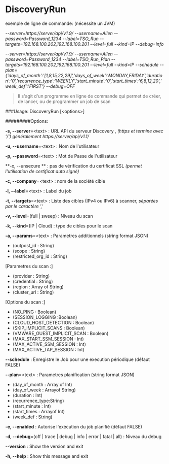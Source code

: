 # DiscoveryRun

exemple de ligne de commande: (nécessite un JVM)

*--server=https://server/api/v1.9/ --username=Allen --password=Password_1234 --label=TSO_Run --targets=192.168.100.202,192.168.100.201 --level=full --kind=IP  --debug=info*

*--server=https://server/api/v1.9/ --username=Allen --password=Password_1234 --label=TSO_Run_Plan --targets=192.168.100.202,192.168.100.201 --level=full --kind=IP  --schedule --plan={'days_of_month':'[1,8,15,22,29]','days_of_week':'MONDAY,FRIDAY','duration':'0','recurrence_type':'WEEKLY','start_minute':'0','start_times':'6,8,12,20','week_def':'FIRST'} --debug=OFF*

> Il s'agit d'un programme en ligne de commande qui permet de créer, de lancer, ou de programmer un job de scan

###Usage: DiscoveryRun [\<options>]

#########Options:



**-s, --server**=\<text>   :    URL API du serveur Discovery , *(https et termine
avec '/') généralement https://server/api/v1.1/*

**-u, --username**=\<text>  :   Nom de l'utilisateur

**-p, --password**=\<text>  :   Mot de Passe de l'utilisateur

**-x, --unsecure **    :       pas de vérification du certificat SSL
*(permet l'utilisation de certificat auto signé)*

**-c, --company**=\<text>   :   nom de la société cible

**-l, --label**=\<text>   :     Label du job

**-t, --targets**=\<text>  :    Liste des cibles (IPv4 ou IPv6) à scanner, *séparées
par le caractère ','*

**-v, --level**=(full | sweep) : Niveau du scan

**-k, --kind**=(IP | Cloud)  :   type de cibles pour le scan

**-a, --params**=\<text>   :    Parametres additionnels (string format JSON)

* (outpost_id : String) 
* (scope : String)
* (restricted\_org\_id : String) 

[Parametres du scan :]

* (provider : String)         
* (credential : String)         
* (region : Array of String)         
* (cluster\_url : String) 

[Options du scan :] 

* (NO\_PING : Boolean) 
* (SESSION\_LOGGING :Boolean) 
* (CLOUD\_HOST_DETECTION : Boolean)
* (SKIP\_IMPLICIT_SCANS : Boolean)
* (VMWARE\_GUEST\_IMPLICIT_SCAN : Boolean)
* (MAX\_START\_SSM_SESSION : Int)
* (MAX\_ACTIVE\_SSM\_SESSION : Int)
* (MAX\_ACTIVE\_TAP\_SESSION : Int)

**--schedule**       :         Enregistre le Job pour une execution périodique
(défaut FALSE)

**--plan**=\<text>     :        Parametres planification (string format JSON)

* (day\_of_month : Array of Int) 
* (day\_of_week : Arrayof String) 
* (duration : Int) 
* (recurrence\_type:String) 
* (start\_minute : Int) 
* (start\_times : Arrayof Int) 
* (week\_def : String)

**-e, --enabled**      :       Autorise l'exécution du job planifié (défaut FALSE)

**-d, --debug**=(off | trace | debug | info | error | fatal | all) :
Niveau du debug

**--version**        :        Show the version and exit

**-h, --help**         :       Show this message and exit

